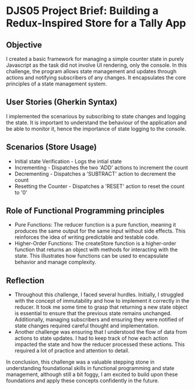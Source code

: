 # DJS05 Project Brief: Building a Redux-Inspired Store for a Tally App
## Objective
I created a basic framework for managing a simple counter state in purely Javascript as the task did not involve UI rendering, only the console. In this challenge, the program allows state management and updates through actions and notifying subscribers of any changes. It encapsulates the core principles of a state management system.

## User Stories (Gherkin Syntax)
I implemented the scenarious by subscribing to state changes and logging the state. It is important to understand the behaviour of the application and be able to monitor it, hence the importance of state logging to the console.

## Scenarios (Store Usage)
- Initial state Verification - Logs the intial state
- Incrementing - Dispatches the two 'ADD' actions to increment the count
- Decrementing - Dispatches a 'SUBTRACT' action to decrement the count
- Resetting the Counter - Dispatches a 'RESET' action to reset the count to '0'

## Role of Functional Programming principles
- Pure Functions: The reducer function is a pure function, meaning it produces the same output for the same input without side effects. This reinforces the idea of writing predictable and testable code.
- Higher-Order Functions: The createStore function is a higher-order function that returns an object with methods for interacting with the state. This illustrates how functions can be used to encapsulate behavior and manage complexity.

## Reflection
- Throughout this challenge, I faced several hurdles. Initially, I struggled with the concept of immutability and how to implement it correctly in the reducer. It took me some time to grasp that returning a new state object is essential to ensure that the previous state remains unchanged. Additionally, managing subscribers and ensuring they were notified of state changes required careful thought and implementation.
- Another challenge was ensuring that I understood the flow of data from actions to state updates. I had to keep track of how each action impacted the state and how the reducer processed these actions. This required a lot of practice and attention to detail. <br>

In conclusion, this challenge was a valuable stepping stone in understanding foundational skills in functional programming and state management, although still a bit foggy, I am excited to build upon these foundations and apply these concepts confidently in the future.
